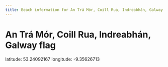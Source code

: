 ```yaml
---
title: Beach information for An Trá Mór, Coill Rua, Indreabhán, Galway
---
```

# An Trá Mór, Coill Rua, Indreabhán, Galway <span class="material-icons blue-flag">flag</span>

<div class="location-info">latitude: 53.24092167 longitude: -9.35626713</div>
<div id="met-eireann-warnings" onload="get_met_eireann_warnings(EI10)"></div>
<div></div>